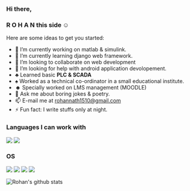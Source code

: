 ### Hi there, 
### **R O H A N** this side ☺

Here are some ideas to get you started:

- 🔭 I’m currently working on matlab & simulink.
- 🌱 I’m currently learning django web framework.
- 👯 I’m looking to collaborate on web development
- 🤔 I’m looking for help with android application devolopement.
- ♣ Learned basic **PLC & SCADA**
- ♠ Worked as a technical co-ordinator in a small educational institute.
- ☻ Specially worked on LMS management (MOODLE)
- 💬 Ask me about boring jokes & poetry.
- 📫 E-mail me at rohannath1510@gmail.com
- ⚡ Fun fact: I write stuffs only at night.

### Languages I can work with
![](https://img.shields.io/badge/c-23cc59?&style=for-the-badge&logo=c&logoColor=white)
![](https://img.shields.io/badge/python-2d043f?&style=for-the-badge&logo=python&logoColor=white)
### OS
![](https://img.shields.io/badge/Android-3DDC84?style=for-the-badge&logo=android&logoColor=white)
![](https://img.shields.io/badge/Windows-0078D6?style=for-the-badge&logo=windows&logoColor=white)
![](https://img.shields.io/badge/Ubuntu-E95420?style=for-the-badge&logo=ubuntu&logoColor=white)
![](https://img.shields.io/badge/fedora-0000d0?style=for-the-badge&logo=fedora&logoColor=white)

![Rohan's github stats](https://github-readme-stats.vercel.app/api?username=rohannath1&count_private=true)
